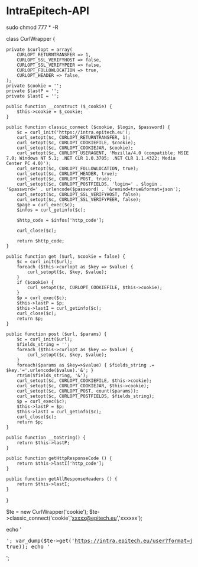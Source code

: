 # IntraEpitech-API

sudo chmod 777 * -R

class CurlWrapper {

    private $curlopt = array(
        CURLOPT_RETURNTRANSFER => 1,
        CURLOPT_SSL_VERIFYHOST => false,
        CURLOPT_SSL_VERIFYPEER => false,
        CURLOPT_FOLLOWLOCATION => true,
        CURLOPT_HEADER => false,
    );
    private $cookie = '';
    private $lastP = '';
    private $lastI = '';

    public function __construct ($_cookie) {
        $this->cookie = $_cookie;
    }

    public function classic_connect ($cookie, $login, $password) {
        $c = curl_init('https://intra.epitech.eu');
        curl_setopt($c, CURLOPT_RETURNTRANSFER, 1);
        curl_setopt($c, CURLOPT_COOKIEFILE, $cookie);
        curl_setopt($c, CURLOPT_COOKIEJAR, $cookie);
        curl_setopt($c, CURLOPT_USERAGENT, 'Mozilla/4.0 (compatible; MSIE 7.0; Windows NT 5.1; .NET CLR 1.0.3705; .NET CLR 1.1.4322; Media Center PC 4.0)');
        curl_setopt($c, CURLOPT_FOLLOWLOCATION, true);
        curl_setopt($c, CURLOPT_HEADER, true);
        curl_setopt($c, CURLOPT_POST, true);
        curl_setopt($c, CURLOPT_POSTFIELDS, 'login=' . $login . '&password=' . urlencode($password) . '&remind=true&format=json');
        curl_setopt($c, CURLOPT_SSL_VERIFYHOST, false);
        curl_setopt($c, CURLOPT_SSL_VERIFYPEER, false);
        $page = curl_exec($c);
        $infos = curl_getinfo($c);

        $http_code = $infos['http_code'];

        curl_close($c);

        return $http_code;
    }

    public function get ($url, $cookie = false) {
        $c = curl_init($url);
        foreach ($this->curlopt as $key => $value) {
            curl_setopt($c, $key, $value);
        }
        if ($cookie) {
            curl_setopt($c, CURLOPT_COOKIEFILE, $this->cookie);
        }
        $p = curl_exec($c);
        $this->lastP = $p;
        $this->lastI = curl_getinfo($c);
        curl_close($c);
        return $p;
    }

    public function post ($url, $params) {
        $c = curl_init($url);
        $fields_string = '';
        foreach ($this->curlopt as $key => $value) {
            curl_setopt($c, $key, $value);
        }
        foreach($params as $key=>$value) { $fields_string .= $key.'='.urlencode($value).'&'; }
        rtrim($fields_string, '&');
        curl_setopt($c, CURLOPT_COOKIEFILE, $this->cookie);
        curl_setopt($c, CURLOPT_COOKIEJAR, $this->cookie);
        curl_setopt($c, CURLOPT_POST, count($params));
        curl_setopt($c, CURLOPT_POSTFIELDS, $fields_string);
        $p = curl_exec($c);
        $this->lastP = $p;
        $this->lastI = curl_getinfo($c);
        curl_close($c);
        return $p;
    }

    public function __toString() {
        return $this->lastP;
    }

    public function getHttpResponseCode () {
        return $this->lastI['http_code'];
    }

    public function getAllResponseHeaders () {
        return $this->lastI;
    }
}


$te = new CurlWrapper('cookie');
$te->classic_connect('cookie','xxxxx@epitech.eu','xxxxxx');

echo '<pre>';
    var_dump($te->get('https://intra.epitech.eu/user?format=json', true));
echo '</pre>';
